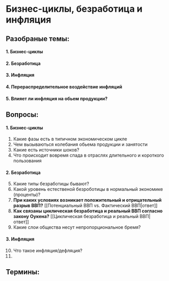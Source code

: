 # Бизнес-циклы, безработица и инфляция

## Разобраные темы:
#### 1.  Бизнес-циклы
#### 2. Безработица
#### 3. Инфляция

#### 4. Перераспределительное воздействие инфляций
#### 5. Влияет ли инфляция на обьем продукции?

## Вопросы:
#### 1. Бизнес-циклы
1. Какие фазы есть в типичном экономическом цикле
2. Чем вызываються колебания обьема продукции и занятости
3. Какие есть источники шоков?
4. Что происходит вовремя спада в отраслях длительного и короткого пользования
#### 2. Безработица
5. Какие типы безработицы бывают?
6. Какой уровень естественой безроботицы в нормальный экономике (проценты)?
7. **При каких условиях возникает положительный и отрицательный разрыв ВВП?** [[Потенциальный ВВП vs. Фактический ВВП|ответ]]
8. **Как связаны циклическая безработица и реальный ВВП согласно закону Оукена?** [[Циклическая безработица и реальный ВВП| ответ]]
9. Какие слои общества несут непропорциональное бремя?
#### 3. Инфляция
10. Что такое инфляция/дефляция?
11. 


## Термины:
